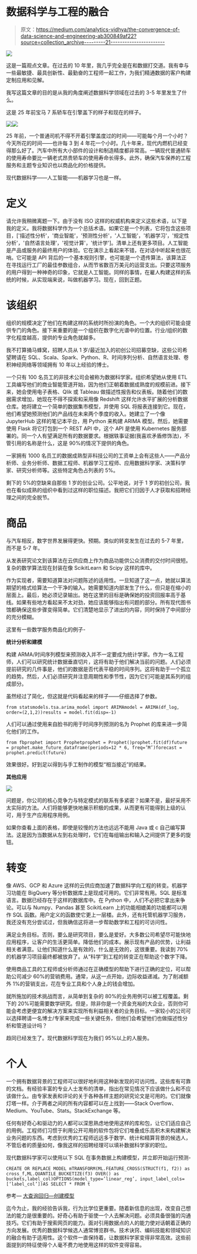 # 数据科学与工程的融合

> 原文：<https://medium.com/analytics-vidhya/the-convergence-of-data-science-and-engineering-ab300849af22?source=collection_archive---------21----------------------->

![](img/34daf21200c6b6cf495259ce69dce7b7.png)

这是一篇观点文章。在过去的 10 年里，我几乎完全是在和数据打交道。我有幸与一些最敏捷、最具创新性、最勤奋的工程师一起工作，为我们精通数据的客户构建定制应用和见解。

我写这篇文章的目的是从我的角度阐述数据科学领域在过去的 3-5 年里发生了什么。

这是 25 年前宝马 7 系轿车在引擎盖下的样子和现在的样子。

![](img/3e1f16780325260de424fdaa7db512d5.png)![](img/3a1d6a682d0e466eec994951da428115.png)

25 年前，一个普通司机不得不开着引擎盖度过的时间——可能每个月一个小时？今天所花的时间——也许每 3 到 4 年花一个小时。几十年来，现代内燃机已经变得那么好了。汽车中所有大小部件的设计和制造精度都非常高。一辆现代普通轿车的使用寿命要比一辆老式昂贵轿车的使用寿命长得多。此外，确保汽车保养的工程服务和主题专业知识也以商品化的价格提供。

现代数据科学——人工智能——机器学习也是一样。

# 定义

请允许我稍微离题一下。由于没有 ISO 这样的权威机构来定义这些术语，以下是我的定义。我将数据科学作为一个总括术语。如果它是一个列表，它将包含这些项目，['描述性分析'，'商业智能'，'预测性分析'，'人工智能'，'机器学习'，'规定性分析'，'自然语言处理'，'视觉计算'，'统计学']。清单上还有更多项目。人工智能是产品或服务的最终用户的体验。它在演示上看起来不错，在对话中听起来也很花哨。它可能是 API 背后的一个基本规则引擎，也可能是一个遗传算法，该算法正在寻找运行工厂的最佳参数组合，从而节省数百万美元的运营支出。只要这项服务的用户得到一种神奇的印象，它就是人工智能。同样的事情，在雇人构建这样的系统的时候，从实现端来说，叫做机器学习。现在，回到正题。

# 该组织

组织的规模决定了他们在构建这样的系统时所扮演的角色。一个大的组织可能会提供专门的角色。接下来重要的是一个组织在数字化光谱中的位置。行业/组织的数字化程度越高，提供的专业角色就越多。

我不打算捅马蜂窝，招聘人员从 1 岁/最近加入的初创公司招募空缺，这些公司希望聘请在 SQL、Scala、Spark、Python、R、时间序列分析、自然语言处理、卷积神经网络等领域拥有 10 年以上经验的博士。

一个只有 100 名员工的非技术公司会被称为数据科学家。组织希望她从使用 ETL 工具编写他们的商业智能管道开始，因为他们正朝着数据成熟度的规模前进。接下来，她会使用电子表格、Qlik 或 Tableau 做描述性报告和仪表板。随着他们的数据需求增加，她现在不得不探索和采用像 Redshift 这样允许水平扩展的分析数据仓库。她将建立一个简单的数据集市模型，并使用 SQL 将报表连接到它。现在，他们希望她预测他们的产品线在未来两个季度的收入。她建立了一个像 JupyterHub 这样的笔记本平台，用 Python 来构建 ARIMA 模型。然后，她需要使用 Flask 将它打包到一个 REST API 中，这个 API 是使用 Kubernetes 服务部署的。同一个人有望满足所有的数据要求。根据轶事证据(我喜欢矛盾修饰法)，不管引用的名称是什么，这是 90%的情况下提供的角色。

一家拥有 1000 名员工的数据成熟型非科技公司的工资单上会有这些人——产品分析师、业务分析师、数据工程师、机器学习工程师、应用数据科学家、决策科学家、研究分析师等。这些特定角色占列表的 5%。

剩下的 5%的空缺来自那些 1 岁的创业公司。公平地说，对于 1 岁的初创公司，我也在看似成熟的组织中看到过这样的职位描述。我把它们归因于人才获取和招聘经理之间的完全脱节。

# 商品

与汽车相反，数字世界发展得更快。预期。类似的转变发生在过去的 5-7 年里，而不是 5-7 年。

从发表研究论文到该算法在云供应商上作为商品功能供公众消费的交付时间很短。复杂的数学算法现在封装在像 ScikitLearn 和 Scipy 这样的库中。

作为实现者，需要知道算法对问题陈述的适用性。一旦知道了这一点，她就以算法期望的格式给算法一个干净的输入。她需要知道内部发生了什么，但只是在缩小的层面上。最后，她必须记录输出。她在这里的目标是确保她的投资回报率高于基线。如果有些地方看起来不太对劲，她应该能够指出有问题的部分。所有现代图书馆都确保这些步骤变得简单。它们清楚地显示了进出的内容，同时保持了中间部分的充分模糊。

这里有一些数学服务商品化的例子-

**统计分析和建模**

构建 ARMA/时间序列模型来预测收入并不一定要成为统计学家。作为一名工程师，人们可以研究统计数据垂直切片，这将有助于他们解决当前的问题。人们必须提前研究的几件事是，他们的数据是否代表平稳的时间序列。这将有助于一个孤立的趋势。然后，人们必须研究并注意周期性和季节性，因为它们可能是其系列的组成部分。

虽然经过了简化，但这就是代码看起来的样子——仔细选择了参数。

```
from statsmodels.tsa.arima_model import ARIMAmodel = ARIMA(df_log, order=(2,1,2))results = model.fit(disp=-1)
```

人们可以通过使用来自脸书的用于时间序列预测的名为 Prophet 的库来进一步简化他们的工作。

```
from fbprophet import Prophetprophet = Prophet()prophet.fit(df)future = prophet.make_future_dataframe(periods=12 * 6, freq=’M’)forecast = prophet.predict(future)
```

效果很好。好到足以得到与手工制作的模型“相当接近”的结果。

**其他应用**

![](img/bd2552935a42f796fe0da23abfc27cda.png)

问题是，你公司的核心竞争力与特定模式的联系有多紧密？如果不是，最好采用不太实际的方法。人们将能够更快地展示积极的成果，从而更有可能得到上级的认可，用于生产应用程序用例。

如果你查看上面的表格，即使是较慢的方法也远远不能用 Java 或 c 自己编写算法。这是因为当数据从左到右处理时，它们在每组输出和输入之间提供了更多的旋钮。

# 转变

像 AWS、GCP 和 Azure 这样的云供应商加速了数据科学向工程的转变。机器学习功能在 BigQuery 等分析数据库上是现成可用的。它们非常有用。SQL 是标准语言。数据已经存在于这样的数据库中。在 Python 中，人们不必把它拿出来争论。可以与 Numpy、Pandas 甚至 ScikitLearn 上的功能相媲美的功能都可以用作 SQL 函数。用户定义的函数使它更上一层楼。此外，还有托管机器学习服务，我还没有充分尝试过，但我确信这将进一步帮助数学和工程的可访问性。

满足业务目标。否则，要么是研究项目，要么是爱好。大多数公司希望尽可能快地应用程序，让客户的生活更简单。降低他们的成本。展示现有产品的优势，让利益相关者满意。让他们知道什么是有效的，什么是无效的，这很重要。我读到 70%的机器学习项目最终都被放弃了。从“科学”到工程的转变正在帮助这个数字下降。

使用商品工具的工程师或分析师通过在正确模型的帮助下进行正确的定位，可以帮助公司减少 60%的营销费用。通常，从这一点开始，边际收益递减。为了削减额外 1%的营销支出，花在专业工具和个人身上的钱会增加。

就所施加的技术挑战而言，从简单到复杂的 80%的业务用例可以被工程覆盖。剩下的 20%可能需要数学研究。但是，除非你是一个资金充裕的大企业，否则你可能会考虑更便宜的解决方案来实现所有利益相关者的业务目标。一家较小的公司可以选择聘请一名博士/专家来完成一些关键任务，但他们会希望他们也做描述性分析和管道设计吗？

趋同已经发生了。现代数据科学现在为我们 95%以上的人服务。

# 个人

一个拥有数据背景的工程师可以很好地利用这种新发现的可访问性。这些库有可靠的文档。有经验丰富的专业人士发布的清单，指出在常见情况下应该做什么和不应该做什么。由专家发表和评论的关于各种各样主题的研究论文是可用的。它们就像灯塔一样。介于两者之间的所有内容都可以在上找到——Stack Overflow、Medium、YouTube、Stats。StackExchange 等。

任何有好奇心和驱动力的人都可以深思熟虑地使用这样的库和包，让它们适应自己的用例。工程师们习惯于利用公开可用的软件包将它们堆叠成乐高积木来构建解决业务问题的东西。考虑到优秀的工程师远远多于数学、统计和精算背景的候选人，不管后者的质量如何，像我这样的招聘经理可以填补数据科学家的职位。

现代数据科学家可以使用以下 SQL 在事务数据上构建模型，并立即开始运行预测-

```
CREATE OR REPLACE MODEL mTRANSFORM(ML.FEATURE_CROSS(STRUCT(f1, f2)) as cross_f,ML.QUANTILE_BUCKETIZE(f3) OVER() as buckets,label_col)OPTIONS(model_type=’linear_reg’, input_label_cols=[‘label_col’])AS SELECT * FROM t
```

参考— [大查询回归—创建模型](https://cloud.google.com/bigquery-ml/docs/reference/standard-sql/bigqueryml-syntax-create)

迄今为止，我的经验告诉我，行为比学位更重要。随着新信息的出现，改变自己想法的能力是很重要的。好奇心有助于驱使一个人去解决问题。必须具备很强的沟通技巧。它们有助于搜索网页的能力。面对引用数据点的人的能力使对话朝着正确的方向发展。优秀的数据科学候选人通常博览群书。技术诀窍、编码技能和领域知识的融合有助于适用性。这个软件一直保持着，让数据科学家变得非常高效。这些前面提到的特征使得个人毫不费力地使用这样的软件变得容易。